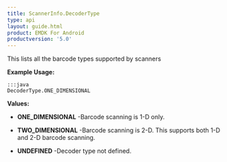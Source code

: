 ```yaml
---
title: ScannerInfo.DecoderType
type: api
layout: guide.html
product: EMDK For Android
productversion: '5.0'
---
```



This lists all the barcode types supported by scanners
 
 

**Example Usage:**
	
	:::java	
	DecoderType.ONE_DIMENSIONAL


**Values:**

* **ONE_DIMENSIONAL** -Barcode scanning is 1-D only.

* **TWO_DIMENSIONAL** -Barcode scanning is 2-D. This supports both 1-D and 2-D barcode scanning.

* **UNDEFINED** -Decoder type not defined.


